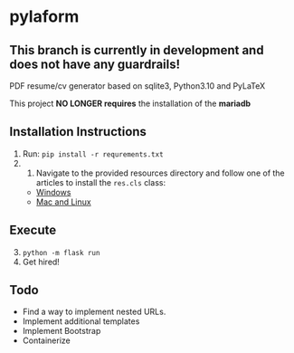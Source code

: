 # pylaform
## This branch is currently in development and does not have any guardrails! ##

PDF resume/cv generator based on sqlite3, Python3.10 and PyLaTeX

This project **NO LONGER requires** the installation of the **mariadb**

## Installation Instructions
1. Run: `pip install -r requrements.txt`
2. 1. Navigate to the provided resources directory and follow one of the articles to install the `res.cls` class:
   * [Windows](https://tex.stackexchange.com/questions/2063/how-can-i-manually-install-a-package-on-miktex-windows)
   * [Mac and Linux](https://tex.stackexchange.com/questions/8357/how-to-have-local-package-override-default-package)
## Execute
3. `python -m flask run`
4. Get hired!
## Todo
* Find a way to implement nested URLs.
* Implement additional templates
* Implement Bootstrap
* Containerize